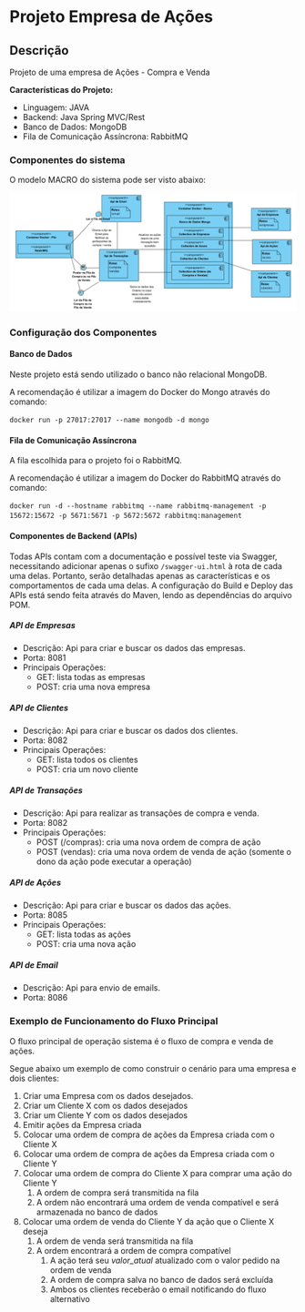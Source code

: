 # Projeto Empresa de Ações

## Descrição

Projeto de uma empresa de Ações - Compra e Venda

**Características do Projeto:**
- Linguagem: JAVA
- Backend: Java Spring MVC/Rest
- Banco de Dados: MongoDB
- Fila de Comunicação Assíncrona: RabbitMQ

### Componentes do sistema

O modelo MACRO do sistema pode ser visto abaixo:

![alt text](https://github.com/1ucas/projeto-empresa-acoes/blob/master/prj-resources/DiagramaComponentes.png)

### Configuração dos Componentes

#### Banco de Dados

Neste projeto está sendo utilizado o banco não relacional MongoDB.

A recomendação é utilizar a imagem do Docker do Mongo através do comando:

``` docker run -p 27017:27017 --name mongodb -d mongo ```

#### Fila de Comunicação Assíncrona

A fila escolhida para o projeto foi o RabbitMQ.

A recomendação é utilizar a imagem do Docker do RabbitMQ através do comando:

``` docker run -d --hostname rabbitmq --name rabbitmq-management -p 15672:15672 -p 5671:5671 -p 5672:5672 rabbitmq:management ```


#### Componentes de Backend (APIs)

Todas APIs contam com a documentação e possível teste via Swagger, necessitando adicionar apenas o sufixo ```/swagger-ui.html``` à rota de cada uma delas. Portanto, serão detalhadas apenas as características e os comportamentos de cada uma delas. 
A configuração do Build e Deploy das APIs está sendo feita através do Maven, lendo as dependências do arquivo POM.

##### API de Empresas

- Descrição:
Api para criar e buscar os dados das empresas.
- Porta: 8081
- Principais Operações:
   * GET: lista todas as empresas
   * POST: cria uma nova empresa

##### API de Clientes

- Descrição:
Api para criar e buscar os dados dos clientes.
- Porta: 8082
- Principais Operações:
   * GET: lista todos os clientes
   * POST: cria um novo cliente

##### API de Transações

- Descrição:
Api para realizar as transações de compra e venda.
- Porta: 8082
- Principais Operações:
   * POST (/compras): cria uma nova ordem de compra de ação
   * POST (vendas): cria uma nova ordem de venda de ação (somente o dono da ação pode executar a operação)

##### API de Ações

- Descrição:
Api para criar e buscar os dados das ações.
- Porta: 8085
- Principais Operações:
   * GET: lista todas as ações
   * POST: cria uma nova ação

##### API de Email

- Descrição:
Api para envio de emails.
- Porta: 8086


### Exemplo de Funcionamento do Fluxo Principal

O fluxo principal de operação sistema é o fluxo de compra e venda de ações. 

Segue abaixo um exemplo de como construir o cenário para uma empresa e dois clientes:

1. Criar uma Empresa com os dados desejados.
1. Criar um Cliente X com os dados desejados 
1. Criar um Cliente Y com os dados desejados
1. Emitir ações da Empresa criada
1. Colocar uma ordem de compra de ações da Empresa criada com o Cliente X
1. Colocar uma ordem de compra de ações da Empresa criada com o Cliente Y
1. Colocar uma ordem de compra do Cliente X para comprar uma ação do Cliente Y
   1. A ordem de compra será transmitida na fila
   1. A ordem não encontrará uma ordem de venda compatível e será armazenada no banco de dados
1. Colocar uma ordem de venda do Cliente Y da ação que o Cliente X deseja
   1. A ordem de venda será transmitida na fila
   1. A ordem encontrará a ordem de compra compatível
      1. A ação terá seu *valor_atual* atualizado com o valor pedido na ordem de venda
	  1. A ordem de compra salva no banco de dados será excluída
      1. Ambos os clientes receberão o email notificando do fluxo alternativo



